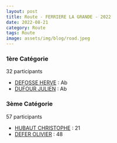```yaml
---
layout: post
title: Route - FERRIERE LA GRANDE - 2022
date: 2022-08-21
category: Route
tags: Route
image: assets/img/blog/road.jpeg
---
```


### 1ère Catégorie
32 participants
- [DEFOSSE HERVE](https://teamspecializedlille.cc/coureurs/defosseherve) : Ab
- [DUFOUR JULIEN](https://teamspecializedlille.cc/coureurs/dufourjulien) : Ab

### 3ème Catégorie
57 participants
- [HUBAUT CHRISTOPHE](https://teamspecializedlille.cc/coureurs/hubautchristophe) : 21
- [DEFER OLIVIER](https://teamspecializedlille.cc/coureurs/deferolivier) : 48
